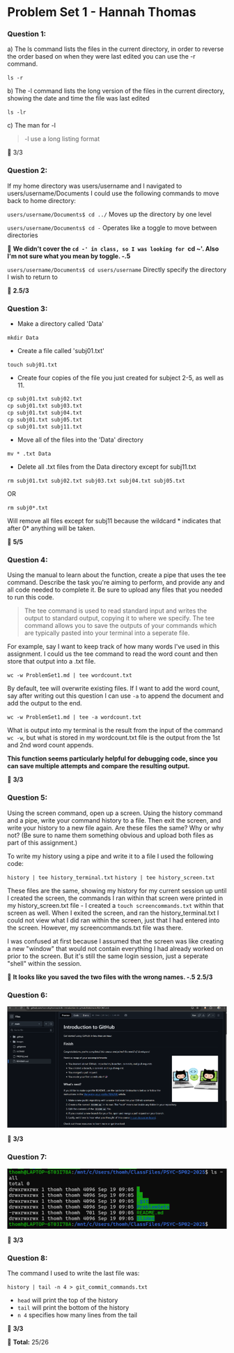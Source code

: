 # Problem Set 1 - Hannah Thomas

### Question 1: 

a) The ls command lists the files in the current directory, in order to reverse the order based on when they were last edited you can use the -r command. 

`ls -r`

b) The -l command lists the long version of the files in the current directory, showing the date and time the file was last edited

`ls -lr`


c) The man for -l

> -l     use a long listing format

:memo: 3/3

### Question 2:

If my home directory was users/username and I navigated to users/username/Documents I could use the following commands to move back to home directory:

`users/username/Documents$ cd ../` Moves up the directory by one level

`users/username/Documents$ cd -` Operates like a toggle to move between directories

:memo: **We didn't cover the `cd -' in class, so I was looking for `cd ~'. Also I'm not sure what you mean by toggle. -.5**

`users/username/Documents$ cd users/username` Directly specify the directory I wish to return to

:memo: **2.5/3**


### Question 3:

- Make a directory called 'Data'

`mkdir Data`

- Create a file called 'subj01.txt'

`touch subj01.txt`

- Create four copies of the file you just created for subject 2-5, as well as 11.

```
cp subj01.txt subj02.txt
cp subj01.txt subj03.txt
cp subj01.txt subj04.txt
cp subj01.txt subj05.txt
cp subj01.txt subj11.txt
```

- Move all of the files into the 'Data' directory

`mv * .txt Data` 

- Delete all .txt files from the Data directory except for subj11.txt

`rm subj01.txt subj02.txt subj03.txt subj04.txt subj05.txt`

OR

`rm subj0*.txt` 

Will remove all files except for subj11 because the wildcard * indicates that after 0* anything will be taken. 

:memo: **5/5**

### Question 4:

Using the manual to learn about the function, create a pipe that uses the tee command. Describe the task you're aiming to perform, and provide any and all code needed to complete it. Be sure to upload any files that you needed to run this code.

> The tee command is used to read standard input and writes the output to standard output, copying it to where we specify. The tee command allows you to save the outputs of your commands which are typically pasted into your terminal into a seperate file. 

For example, say I want to keep track of how many words I've used in this assignment. I could us the tee command to read the word count and then store that output into a .txt file.

`wc -w ProblemSet1.md | tee wordcount.txt`

By default, tee will overwrite existing files. If I want to add the word count, say after writing out this question I can use `-a` to append the document and add the output to the end.

`wc -w ProblemSet1.md | tee -a wordcount.txt`

What is output into my terminal is the result from the input of the command `wc -w`, but what is stored in my wordcount.txt file is the output from the 1st and 2nd word count appends. 

**This function seems particularly helpful for debugging code, since you can save multiple attempts and compare the resulting output.** 

:memo: **3/3**

### Question 5:

Using the screen command, open up a screen. Using the history command and a pipe, write your command history to a file. Then exit the screen, and write your history to a new file again. Are these files the same? Why or why not? (Be sure to name them something obvious and upload both files as part of this assignment.)

To write my history using a pipe and write it to a file I used the following code:

`history | tee history_terminal.txt`
`history | tee history_screen.txt`

These files are the same, showing my history for my current session up until I created the screen, the commands I ran within that screen were printed in my history_screen.txt file - I created a `touch screencommands.txt` within that screen as well. When I exited the screen, and ran the history_terminal.txt I could not view what I did ran within the screen, just that I had entered into the screen. However, my screencommands.txt file was there. 

I was confused at first because I assumed that the screen was like creating a new "window" that would not contain everything I had already worked on prior to the screen. But it's still the same login session, just a seperate "shell" within the session.

:memo: **It looks like you saved the two files with the wrong names. -.5  2.5/3**

### Question 6: 

![This is a picture of my screenshot](screenshot.png)

:memo: **3/3**

### Question 7:

![This is a picture of my screenshot](screenshot_terminal.png)

:memo: **3/3**

### Question 8:

The command I used to write the last file was:

`history | tail -n 4 > git_commit_commands.txt`

- `head` will print the top of the history 
- `tail` will print the bottom of the history
- `n 4` specifies how many lines from the tail

:memo: **3/3**

:memo: **Total:** 25/26


